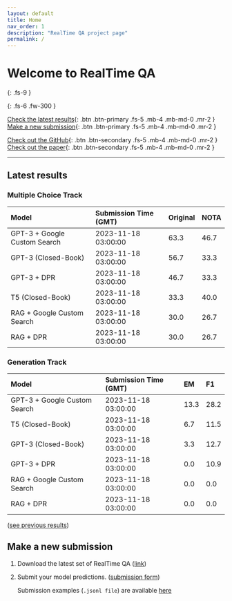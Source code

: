 ```yaml
---
layout: default
title: Home
nav_order: 1
description: "RealTime QA project page"
permalink: /
---
```


# Welcome to RealTime QA
{: .fs-9 }


{: .fs-6 .fw-300 }

[Check the latest results](#latest-results){: .btn .btn-primary .fs-5 .mb-4 .mb-md-0 .mr-2 } [Make a new submission](#make-a-new-submission){: .btn .btn-primary .fs-5 .mb-4 .mb-md-0 .mr-2 }

[Check out the GitHub](https://github.com/realtimeqa/realtimeqa_public){: .btn .btn-secondary .fs-5 .mb-4 .mb-md-0 .mr-2 } [Check out the paper](https://arxiv.org/abs/2207.13332){: .btn .btn-secondary .fs-5 .mb-4 .mb-md-0 .mr-2 }

---

## Latest results 

### Multiple Choice Track

| Model        | Submission Time (GMT) | Original | NOTA | 
|:-------------|:---------|:---------|:-----|
|GPT-3 + Google Custom Search|2023-11-18 03:00:00|63.3|46.7|
|GPT-3 (Closed-Book)|2023-11-18 03:00:00|56.7|33.3|
|GPT-3 + DPR|2023-11-18 03:00:00|46.7|33.3|
|T5 (Closed-Book)|2023-11-18 03:00:00|33.3|40.0|
|RAG + Google Custom Search|2023-11-18 03:00:00|30.0|26.7|
|RAG + DPR|2023-11-18 03:00:00|30.0|26.7|



### Generation Track

| Model        | Submission Time (GMT) | EM | F1 | 
|:-------------|:---------|:---------|:-----|
|GPT-3 + Google Custom Search|2023-11-18 03:00:00|13.3|28.2|
|T5 (Closed-Book)|2023-11-18 03:00:00|6.7|11.5|
|GPT-3 (Closed-Book)|2023-11-18 03:00:00|3.3|12.7|
|GPT-3 + DPR|2023-11-18 03:00:00|0.0|10.9|
|RAG + Google Custom Search|2023-11-18 03:00:00|0.0|0.0|
|RAG + DPR|2023-11-18 03:00:00|0.0|0.0|



([see previous results](https://realtimeqa.github.io/docs/results/2022/))

## Make a new submission

1. Download the latest set of RealTime QA ([link](https://github.com/realtimeqa/realtimeqa_public))

1. Submit your model predictions. ([submission form](https://forms.gle/6xANYtedAf8UrqyY8))

    Submission examples (`.jsonl file`) are available [here](https://github.com/realtimeqa/realtimeqa_public/tree/main/baseline_results)
